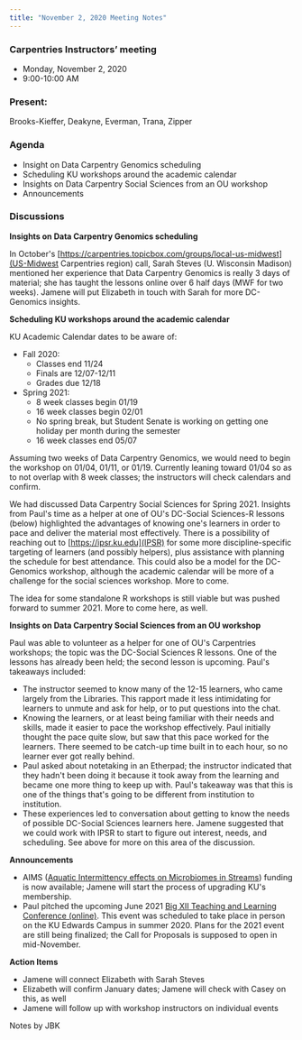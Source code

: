 ```yaml
---
title: "November 2, 2020 Meeting Notes"
---
```

### Carpentries Instructors’ meeting
- Monday, November 2, 2020
- 9:00-10:00 AM

### Present:
Brooks-Kieffer, Deakyne, Everman, Trana, Zipper

### Agenda
- Insight on Data Carpentry Genomics scheduling
- Scheduling KU workshops around the academic calendar
- Insights on Data Carpentry Social Sciences from an OU workshop
- Announcements

### Discussions

**Insights on Data Carpentry Genomics scheduling**

In October's [https://carpentries.topicbox.com/groups/local-us-midwest](US-Midwest Carpentries region) call, Sarah Steves (U. Wisconsin Madison) mentioned her experience that Data Carpentry Genomics is really 3 days of material; she has taught the lessons online over 6 half days (MWF for two weeks). Jamene will put Elizabeth in touch with Sarah for more DC-Genomics insights.

**Scheduling KU workshops around the academic calendar**

KU Academic Calendar dates to be aware of:

- Fall 2020:
  - Classes end 11/24
  - Finals are 12/07-12/11
  - Grades due 12/18
- Spring 2021:
  - 8 week classes begin 01/19
  - 16 week classes begin 02/01
  - No spring break, but Student Senate is working on getting one holiday per month during the semester
  - 16 week classes end 05/07

Assuming two weeks of Data Carpentry Genomics, we would need to begin the workshop on 01/04, 01/11, or 01/19. Currently leaning toward 01/04 so as to not overlap with 8 week classes; the instructors will check calendars and confirm.

We had discussed Data Carpentry Social Sciences for Spring 2021. Insights from Paul's time as a helper at one of OU's DC-Social Sciences-R lessons (below) highlighted the advantages of knowing one's learners in order to pace and deliver the material most effectively. There is a possibility of reaching out to [https://ipsr.ku.edu](IPSR) for some more discipline-specific targeting of learners (and possibly helpers), plus assistance with planning the schedule for best attendance. This could also be a model for the DC-Genomics workshop, although the academic calendar will be more of a challenge for the social sciences workshop. More to come.

The idea for some standalone R workshops is still viable but was pushed forward to summer 2021. More to come here, as well.

**Insights on Data Carpentry Social Sciences from an OU workshop**

Paul was able to volunteer as a helper for one of OU's Carpentries workshops; the topic was the DC-Social Sciences R lessons. One of the lessons has already been held; the second lesson is upcoming. Paul's takeaways included:

- The instructor seemed to know many of the 12-15 learners, who came largely from the Libraries. This rapport made it less intimidating for learners to unmute and ask for help, or to put questions into the chat.
- Knowing the learners, or at least being familiar with their needs and skills, made it easier to pace the workshop effectively. Paul initially thought the pace quite slow, but saw that this pace worked for the learners. There seemed to be catch-up time built in to each hour, so no learner ever got really behind.
- Paul asked about notetaking in an Etherpad; the instructor indicated that they hadn't been doing it because it took away from the learning and became one more thing to keep up with. Paul's takeaway was that this is one of the things that's going to be different from institution to institution.
- These experiences led to conversation about getting to know the needs of possible DC-Social Sciences learners here. Jamene suggested that we could work with IPSR to start to figure out interest, needs, and scheduling. See above for more on this area of the discussion.

**Announcements**

- AIMS ([Aquatic Intermittency effects on Microbiomes in Streams](http://news.ku.edu/2020/09/18/ambitious-project-spanning-five-states-and-eight-institutions-will-focus-intermittent)) funding is now available; Jamene will start the process of upgrading KU's membership.
- Paul pitched the upcoming June 2021 [Big XII Teaching and Learning Conference (online)](https://edwardscampus.ku.edu/big-12). This event was scheduled to take place in person on the KU Edwards Campus in summer 2020. Plans for the 2021 event are still being finalized; the Call for Proposals is supposed to open in mid-November.

**Action Items**

- Jamene will connect Elizabeth with Sarah Steves
- Elizabeth will confirm January dates; Jamene will check with Casey on this, as well
- Jamene will follow up with workshop instructors on individual events


Notes by JBK
